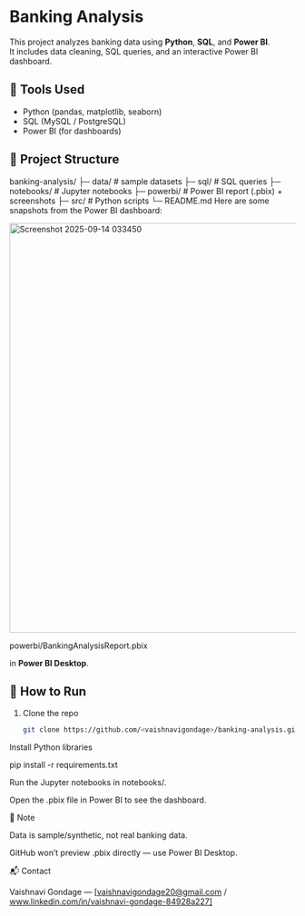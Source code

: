 # Banking Analysis

This project analyzes banking data using **Python**, **SQL**, and **Power BI**.  
It includes data cleaning, SQL queries, and an interactive Power BI dashboard.

## 🔧 Tools Used
- Python (pandas, matplotlib, seaborn)
- SQL (MySQL / PostgreSQL)
- Power BI (for dashboards)

## 📂 Project Structure
banking-analysis/
├─ data/ # sample datasets
├─ sql/ # SQL queries
├─ notebooks/ # Jupyter notebooks
├─ powerbi/ # Power BI report (.pbix) + screenshots
├─ src/ # Python scripts
└─ README.md
Here are some snapshots from the Power BI dashboard:

<img width="1288" height="722" alt="Screenshot 2025-09-14 033450" src="https://github.com/user-attachments/assets/466880b3-6ef3-448d-b794-34acc986802d" />

powerbi/BankingAnalysisReport.pbix

in **Power BI Desktop**.

## 🚀 How to Run
1. Clone the repo  
   ```bash
   git clone https://github.com/<vaishnavigondage>/banking-analysis.git


Install Python libraries

pip install -r requirements.txt


Run the Jupyter notebooks in notebooks/.

Open the .pbix file in Power BI to see the dashboard.

📌 Note

Data is sample/synthetic, not real banking data.

GitHub won’t preview .pbix directly — use Power BI Desktop.

📬 Contact

Vaishnavi Gondage — [vaishnavigondage20@gmail.com / www.linkedin.com/in/vaishnavi-gondage-84928a227]
